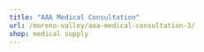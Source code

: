 ```yaml
---
title: "AAA Medical Consultation"
url: /moreno-valley/aaa-medical-consultation-3/
shop: medical supply
---
```

